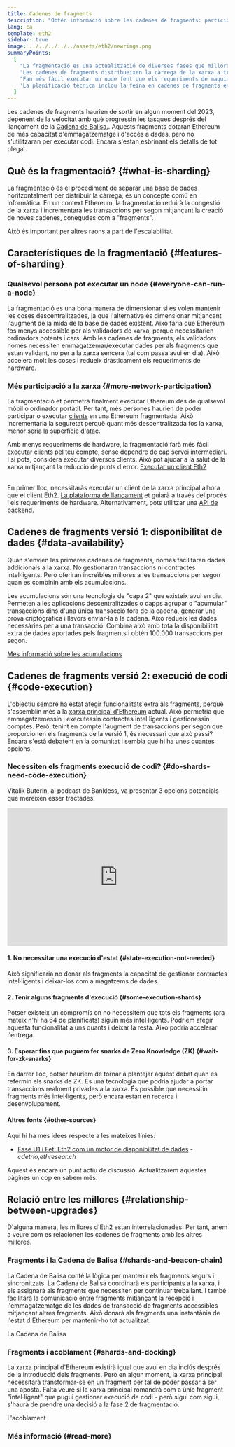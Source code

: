 ```yaml
---
title: Cadenes de fragments
description: "Obtén informació sobre les cadenes de fragments: particions de la xarxa que proporcionen a Ethereum més capacitat de transacció i en faciliten l'execució."
lang: ca
template: eth2
sidebar: true
image: ../../../../../assets/eth2/newrings.png
summaryPoints:
  [
    "La fragmentació es una actualització de diverses fases que millora la capacitat i l'escalabilitat d'Ethereum.",
    "Les cadenes de fragments distribueixen la càrrega de la xarxa a través de 64 cadenes noves.",
    "Fan més fàcil executar un node fent que els requeriments de maquinari siguin més baixos.",
    'La planificació tècnica inclou la feina en cadenes de fragments en la "Fase 1" i potencialment en la "Fase 2".',
  ]
---
```


<UpgradeStatus date="~2023">
    Les cadenes de fragments haurien de sortir en algun moment del 2023, depenent de la velocitat amb què progressin les tasques després del llançament de la <a href="/eth2/beacon-chain/">Cadena de Balisa.</a>. Aquests fragments dotaran Ethereum de més capacitat d'emmagatzematge i d'accés a dades, però no s'utilitzaran per executar codi. Encara s'estan esbrinant els detalls de tot plegat.
</UpgradeStatus>

## Què és la fragmentació? {#what-is-sharding}

La fragmentació és el procediment de separar una base de dades horitzontalment per distribuir la càrrega; és un concepte comú en informàtica. En un context Ethereum, la fragmentació reduirà la congestió de la xarxa i incrementarà les transaccions per segon mitjançant la creació de noves cadenes, conegudes com a "fragments".

Això és important per altres raons a part de l'escalabilitat.

## Característiques de la fragmentació {#features-of-sharding}

### Qualsevol persona pot executar un node {#everyone-can-run-a-node}

La fragmentació es una bona manera de dimensionar si es volen mantenir les coses descentralitzades, ja que l'alternativa és dimensionar mitjançant l'augment de la mida de la base de dades existent. Això faria que Ethereum fos menys accessible per als validadors de xarxa, perquè necessitarien ordinadors potents i cars. Amb les cadenes de fragments, els validadors només necessiten emmagatzemar/executar dades per als fragments que estan validant, no per a la xarxa sencera (tal com passa avui en dia). Això accelera molt les coses i redueix dràsticament els requeriments de hardware.

### Més participació a la xarxa {#more-network-participation}

La fragmentació et permetrà finalment executar Ethereum des de qualsevol mòbil o ordinador portàtil. Per tant, més persones haurien de poder participar o executar [clients](/developers/docs/nodes-and-clients/) en una Ethereum fragmentada. Això incrementaria la seguretat perquè quant més descentralitzada fos la xarxa, menor seria la superfície d'atac.

Amb menys requeriments de hardware, la fragmentació farà més fàcil executar [clients](/developers/docs/nodes-and-clients/) pel teu compte, sense dependre de cap servei intermediari. I si pots, considera executar diversos clients. Això pot ajudar a la salut de la xarxa mitjançant la reducció de punts d'error. [Executar un client Eth2](/eth2/get-involved/)

<br />

<InfoBanner isWarning={true}>
  En primer lloc, necessitaràs executar un client de la xarxa principal alhora que el client Eth2. <a href="https://launchpad.ethereum.org" target="_blank">La plataforma de llançament</a> et guiarà a través del procés i els requeriments de hardware. Alternativament, pots utilitzar una <a href="/en/developers/docs/apis/backend/#available-libraries">API de backend</a>.
</InfoBanner>

## Cadenes de fragments versió 1: disponibilitat de dades {#data-availability}

Quan s'envien les primeres cadenes de fragments, només facilitaran dades addicionals a la xarxa. No gestionaran transaccions ni contractes intel·ligents. Però oferiran increïbles millores a les transaccions per segon quan es combinin amb els acumulacions.

Les acumulacions són una tecnologia de "capa 2" que existeix avui en dia. Permeten a les aplicacions descentralitzades o dapps agrupar o "acumular" transaccions dins d'una única transacció fora de la cadena, generar una prova criptogràfica i llavors enviar-la a la cadena. Això redueix les dades necessàries per a una transacció. Combina això amb tota la disponibilitat extra de dades aportades pels fragments i obtén 100.000 transaccions per segon.

[Més informació sobre les acumulacions](/developers/docs/layer-2-scaling/)

## Cadenes de fragments versió 2: execució de codi {#code-execution}

L'objectiu sempre ha estat afegir funcionalitats extra als fragments, perquè s'assemblin més a la [xarxa principal d'Ethereum](/glossary/#mainnet) actual. Això permetria que emmagatzemessin i executessin contractes intel·ligents i gestionessin comptes. Però, tenint en compte l'augment de transaccions per segon que proporcionen els fragments de la versió 1, és necessari que això passi? Encara s'està debatent en la comunitat i sembla que hi ha unes quantes opcions.

### Necessiten els fragments execució de codi? {#do-shards-need-code-execution}

Vitalik Buterin, al podcast de Bankless, va presentar 3 opcions potencials que mereixen ésser tractades.

<iframe width="100%" height="315" src="https://www.youtube.com/embed/-R0j5AMUSzA?start=5841" frameborder="0" allow="accelerometer; autoplay; clipboard-write; encrypted-media; gyroscope; picture-in-picture" allowfullscreen mark="crwd-mark"></iframe>

#### 1. No necessitar una execució d'estat {#state-execution-not-needed}

Això significaria no donar als fragments la capacitat de gestionar contractes intel·ligents i deixar-los com a magatzems de dades.

#### 2. Tenir alguns fragments d'execució {#some-execution-shards}

Potser existeix un compromís on no necessitem que tots els fragments (ara mateix n'hi ha 64 de planificats) siguin més intel·ligents. Podríem afegir aquesta funcionalitat a uns quants i deixar la resta. Això podria accelerar l'entrega.

#### 3. Esperar fins que puguem fer snarks de Zero Knowledge (ZK) {#wait-for-zk-snarks}

En darrer lloc, potser hauríem de tornar a plantejar aquest debat quan es refermin els snarks de ZK. És una tecnologia que podria ajudar a portar transaccions realment privades a la xarxa. És possible que necessitin fragments més intel·ligents, però encara estan en recerca i desenvolupament.

#### Altres fonts {#other-sources}

Aquí hi ha més idees respecte a les mateixes línies:

- [Fase U1 i Fet: Eth2 com un motor de disponibilitat de dades](https://ethresear.ch/t/phase-one-and-done-eth2-as-a-data-availability-engine/5269/8) - _cdetrio,ethresear.ch_

Aquest és encara un punt actiu de discussió. Actualitzarem aquestes pàgines un cop en sabem més.

## Relació entre les millores {#relationship-between-upgrades}

D'alguna manera, les millores d'Eth2 estan interrelacionades. Per tant, anem a veure com es relacionen les cadenes de fragments amb les altres millores.

### Fragments i la Cadena de Balisa {#shards-and-beacon-chain}

La Cadena de Balisa conté la lògica per mantenir els fragments segurs i sincronitzats. La Cadena de Balisa coordinarà els participants a la xarxa, i els assignarà als fragments que necessiten per continuar treballant. I també facilitarà la comunicació entre fragments mitjançant la recepció i l'emmagatzematge de les dades de transacció de fragments accessibles mitjançant altres fragments. Això donarà als fragments una instantània de l'estat d'Ethereum per mantenir-ho tot actualitzat.

<ButtonLink to="/eth2/beacon-chain/">La Cadena de Balisa</ButtonLink>

### Fragments i acoblament {#shards-and-docking}

La xarxa principal d'Ethereum existirà igual que avui en dia inclús després de la introducció dels fragments. Però en algun moment, la xarxa principal necessitarà transformar-se en un fragment per tal de poder passar a ser una aposta. Falta veure si la xarxa principal romandrà com a únic fragment "intel·ligent" que pugui gestionar execució de codi - però sigui com sigui, s'haurà de prendre una decisió a la fase 2 de fragmentació.

<ButtonLink to="/eth2/docking/">L'acoblament</ButtonLink>

<Divider />

### Més informació {#read-more}

<Eth2ShardChainsList />
